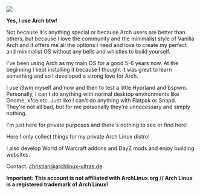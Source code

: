 ![](https://s1.christian.re/arch-ultras.png)

**Yes, I use Arch btw!** 

Not because it's anything special or because Arch users are better than others, but because I love the community and the minimalist style of Vanilla Arch and it offers me all the options I need and love to create my perfect and minimalist OS without any bells and whistles to build yourself.

I've been using Arch as my main OS for a good 5-6 years now. At the beginning I kept installing it because I thought it was great to learn something and so I developed a strong love for Arch.

I use i3wm myself and now and then to test a little Hyprland and bspwm. Personally, I can't do anything with normal desktop environments like Gnome, xfce etc. Just like I can't do anything with Flatpak or Snapd. They're not all bad, but for me personally they're unnecessary and simply nothing.

I'm just here for private purposes and there's nothing to see or find here!

Here I only collect things for my private Arch Linux distro!

I also develop World of Warcraft addons and DayZ mods and enjoy building websites.

Contact: christian@archlinux-ultras.de

**Important: This account is not affiliated with ArchLinux.org // Arch Linux is a registered trademark of Arch Linux!**


